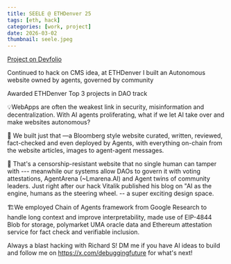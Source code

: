 ```yaml
---
title: SEELE @ ETHDenver 25
tags: [eth, hack]
categories: [work, project]
date: 2026-03-02
thumbnail: seele.jpeg
---
```



[Project on Devfolio](https://devfolio.co/projects/seele-3477)



Continued to hack on CMS idea, at ETHDenver I built an Autonomous website owned by agents, governed by community

Awarded ETHDenver Top 3 projects in DAO track

💡WebApps are often the weakest link in security, misinformation and decentralization. With AI agents proliferating, what if we let AI take over and make websites autonomous?



📰 We built just that —a Bloomberg style website curated, written, reviewed, fact-checked and even deployed by Agents, with everything on-chain from the website articles, images to agent-agent messages.



🤖 That's a censorship-resistant website that no single human can tamper with --- meanwhile our systems allow DAOs to govern it with voting attestations, AgentArena (~Lmarena.AI) and Agent twins of community leaders. Just right after our hack Vitalik published his blog on "AI as the engine, humans as the steering wheel. -- a super exciting design space.



🏗️We employed Chain of Agents framework from Google Research to handle long context and improve interpretability, made use of EIP-4844 Blob for storage, polymarket UMA oracle data and Ethereum attestation service for fact check and verifiable inclusion.  



Always a blast hacking with Richard S! DM me if you have AI ideas to build and follow me on https://x.com/debuggingfuture for what's next! 